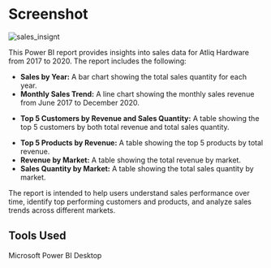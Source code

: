 
# Screenshot
![sales_insignt](https://github.com/Chandrahas111/Data-analysis/assets/143534361/80be7d0f-ee0b-40fb-815c-9fb2f3986659)


This Power BI report provides insights into sales data for Atliq Hardware from 2017 to 2020. The report includes the following:

+ **Sales by Year:** A bar chart showing the total sales quantity for each year.
+ **Monthly Sales Trend:** A line chart showing the monthly sales revenue from June 2017 to December 2020.
* **Top 5 Customers by Revenue and Sales Quantity:** A table showing the top 5 customers by both total revenue and total sales quantity.
+ **Top 5 Products by Revenue:** A table showing the top 5 products by total revenue.
+ **Revenue by Market:** A table showing the total revenue by market.
+ **Sales Quantity by Market:** A table showing the total sales quantity by market.

The report is intended to help users understand sales performance over time, identify top performing customers and products, and analyze sales trends across different markets.


## Tools Used

Microsoft Power BI Desktop
